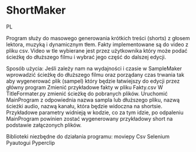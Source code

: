 # ShortMaker
PL

Program służy do masowego generowania krótkich treści (shorts) z głosem lektora, muzyką i dynamicznym tłem. Fakty implementowane są do video z pliku csv. Video w tle wybierane jest przez użytkownika który może podać ścieżkę do dłuższego filmu i wybrać jego część do dalszej edycji.

Sposób użycia:
Jeśli zależy nam na wydajności i czasie w SampleMaker wprowadzić ścieżkę do dłuższego filmu oraz porządany czas trwania tak aby wygenerować plik (sampel) który będzie łatwiejszy do edycji przez główny program
Zmienić przykładowe fakty w pliku Fakty.csv 
W TitleFormater.py zmienić ścieżkę do pobranych plików.
Uruchomić MainProgram z odpowiednia nazwa sampla lub dłuższego pliku, nazwą ścieżki audio, nazwą kanału, która będzie widoczna na shortsie. Przykładowe parametry widnieją w kodzie, co za tym idzie, po odpaleniu MainProgram powinien zostać wygenerowany przykładowy short na podstawie załączonych plików.


Biblioteki niezbędne do działania programu:
moviepy 
Csv
Selenium
Pyautogui
Pyperclip


